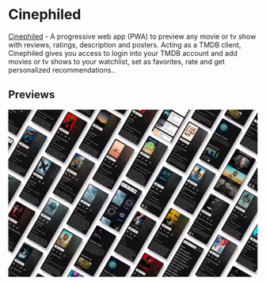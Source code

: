 # Cinephiled

[Cinephiled](https://cinephiled.vercel.app) - A progressive web app (PWA) to preview any movie or tv show with reviews, ratings, description and posters. Acting as a TMDB client, Cinephiled gives you access to login into your TMDB account and add movies or tv shows to your watchlist, set as favorites, rate and get personalized recommendations..

## Previews

![](/public/images/ShowCase.webp)
